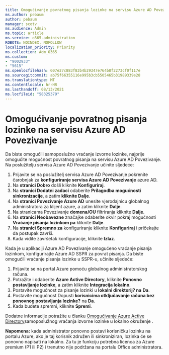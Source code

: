 ```yaml
---
title: Omogućivanje povratnog pisanja lozinke na servisu Azure AD Povezivanje
ms.author: pebaum
author: pebaum
manager: scotv
ms.audience: Admin
ms.topic: article
ms.service: o365-administration
ROBOTS: NOINDEX, NOFOLLOW
localization_priority: Priority
ms.collection: Adm_O365
ms.custom:
- "9002933"
- "5615"
ms.openlocfilehash: 607e27c883f83b4b29347e764b8f2273cf0f117e
ms.sourcegitcommit: ab75f66355116e995b3cb5505465b31989339e28
ms.translationtype: MT
ms.contentlocale: hr-HR
ms.lasthandoff: 08/13/2021
ms.locfileid: "58325379"
---
```

# <a name="enable-password-writeback-in-azure-ad-connect"></a>Omogućivanje povratnog pisanja lozinke na servisu Azure AD Povezivanje

Da biste omogućili samoposlužno vraćanje izvorne lozinke, najprije omogućite mogućnost povratnog pisanja na servisu Azure AD Povezivanje. Na poslužitelju servisa Azure AD Povezivanje učinite sljedeće:

1. Prijavite se na poslužitelj servisa Azure AD Povezivanje pokrenite čarobnjak za **konfiguriranje servisa Azure AD Povezivanje** azure AD.
2. Na **stranici Dobro** došli kliknite **Konfiguriraj**.
3. Na **stranici Dodatni zadaci** odaberite **Prilagodba mogućnosti sinkronizacije**, a zatim **kliknite Dalje**.
4. Na **stranici Povezivanje Azure AD** unesite vjerodajnicu globalnog administratora za klijent azure, a zatim kliknite **Dalje**.
5. Na stranicama Povezivanje **domena/OU** filtriranja kliknite **Dalje**. 
6. Na **stranici Neobavezne** značajke odaberite okvir pokraj mogućnosti **Vraćanje pisanja lozinkom pa** kliknite **Dalje**.
7. Na **stranici Spremno za** konfiguriranje kliknite **Konfiguriraj** i pričekajte da postupak završi.
8. Kada vidite završetak konfiguracije, kliknite **Izlaz**.

Kada je u aplikaciji Azure AD Povezivanje omogućeno vraćanje pisanja lozinkom, konfigurirajte Azure AD SSPR za povrat pisanja.  Da biste omogućili vraćanje pisanja lozinke u SSPR-u, učinite sljedeće:

1. Prijavite se na portal Azure pomoću globalnog administratorskog računa.
2. Potražite i odaberite **Azure Active Directory**, kliknite **Ponovno postavljanje lozinke**, a zatim kliknite **Integracija lokalno**.
3. Postavite mogućnost za pisanje lozinki u **lokalni direktorij? na** **Da**.
4. Postavite mogućnost Dopusti **korisnicima otključavanje računa bez ponovnog postavljanja lozinke?** na **Da**.
5. Kada budete spremni, kliknite **Spremi**.

Dodatne informacije potražite u članku [Omogućivanje Azure Active Directory](https://docs.microsoft.com/azure/active-directory/authentication/tutorial-enable-sspr-writeback)samoposlužnog vraćanja izvorne lozinke u lokalno okruženje .

**Napomena:** kada administrator ponovno postavi korisničku lozinku na portalu Azure, ako je taj korisnik združen ili sinkroniziran, lozinka će se ponovno napisati na lokalno. Za tu je funkciju potrebna licenca za Azure premium (P1 ili P2) i trenutno nije podržana na portalu Office administratora.
